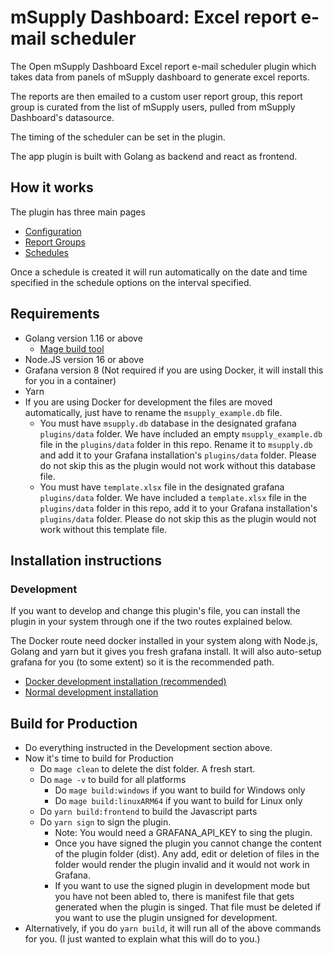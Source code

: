 # mSupply Dashboard: Excel report e-mail scheduler

The Open mSupply Dashboard Excel report e-mail scheduler plugin which takes data from panels of mSupply dashboard to generate excel reports.

The reports are then emailed to a custom user report group, this report group is curated from the list of mSupply users, pulled from mSupply Dashboard's datasource.

The timing of the scheduler can be set in the plugin.

The app plugin is built with Golang as backend and react as frontend.

## How it works

The plugin has three main pages

- [Configuration](./docs/configuration.md)
- [Report Groups](./docs/report-groups.md)
- [Schedules](./docs/schedule.md)

Once a schedule is created it will run automatically on the date and time specified in the schedule options on the interval specified.

## Requirements

- Golang version 1.16 or above
  - [Mage build tool](https://magefile.org/)
- Node.JS version 16 or above
- Grafana version 8 (Not required if you are using Docker, it will install this for you in a container)
- Yarn
- If you are using Docker for development the files are moved automatically, just have to rename the `msupply_example.db` file.
  - You must have `msupply.db` database in the designated grafana `plugins/data` folder. We have included an empty `msupply_example.db` file in the `plugins/data` folder in this repo. Rename it to `msupply.db` and add it to your Grafana installation's `plugins/data` folder. Please do not skip this as the plugin would not work without this database file.
  - You must have `template.xlsx` file in the designated grafana `plugins/data` folder. We have included a `template.xlsx` file in the `plugins/data` folder in this repo, add it to your Grafana installation's `plugins/data` folder. Please do not skip this as the plugin would not work without this template file.

## Installation instructions

### Development

If you want to develop and change this plugin's file, you can install the plugin in your system through one if the two routes explained below.

The Docker route need docker installed in your system along with Node.js, Golang and yarn but it gives you fresh grafana install. It will also auto-setup grafana for you (to some extent) so it is the recommended path.

- [Docker development installation (recommended)](./docs/developers-docker-recommended-build.md)
- [Normal development installation](./docs/normal-installation.md)

## Build for Production

- Do everything instructed in the Development section above.
- Now it's time to build for Production
  - Do `mage clean` to delete the dist folder. A fresh start.
  - Do `mage -v` to build for all platforms
    - Do `mage build:windows` if you want to build for Windows only
    - Do `mage build:linuxARM64` if you want to build for Linux only
  - Do `yarn build:frontend` to build the Javascript parts
  - Do `yarn sign` to sign the plugin.
    - Note: You would need a GRAFANA_API_KEY to sing the plugin.
    - Once you have signed the plugin you cannot change the content of the plugin folder (dist). Any add, edit or deletion of files in the folder would render the plugin invalid and it would not work in Grafana.
    - If you want to use the signed plugin in development mode but you have not been abled to, there is manifest file that gets generated when the plugin is singed. That file must be deleted if you want to use the plugin unsigned for development.
- Alternatively, if you do `yarn build`, it will run all of the above commands for you. (I just wanted to explain what this will do to you.)
